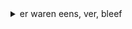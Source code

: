 <details><summary>er waren eens, ver, bleef</summary>once upon a time, far, singular past indicative of blijven - remained <br>
Er waren eens twee zusters, 
die met hun oude vader 
ergens achter 
in het bos woonden, ver van de stad. 
Toen hun vader stierf 
en zij de erfenis moesten delen, 
bleef er 
voor beiden 
een haantje over.
<blockquote>
Once upon a time there were two sisters,
the one with their old father
somewhere behind
lived in the woods, far from the city.
When their father died
and they should share the inheritance,
stayed there
for both
a rooster about.
</blockquote>
</details>
